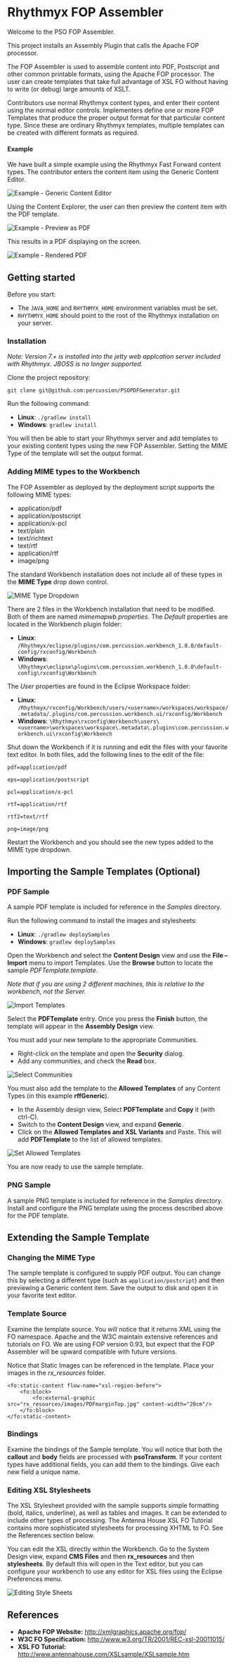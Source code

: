 # Rhythmyx FOP Assembler

Welcome to the PSO FOP Assembler.

This project installs an Assembly Plugin that calls the Apache FOP processor.

The FOP Assembler is used to assemble content into PDF, Postscript and other common printable formats, using the Apache FOP processor. The user can create templates that take full advantage of XSL FO without having to write (or debug) large amounts of XSLT.

Contributors use normal Rhythmyx content types, and enter their content using the normal editor controls.  Implementers define one or more FOP Templates that produce the proper output format for that particular content type. Since these are ordinary Rhythmyx templates, multiple templates can be created with different formats as required.

#### Example

We have built a simple example using the Rhythmyx Fast Forward content types.  The contributor enters the content item using the Generic Content Editor.

![Example - Generic Content Editor](img/example_generic_content_editor.png)

Using the Content Explorer, the user can then preview the content item with the PDF template.

![Example - Preview as PDF](img/example_preview_as_pdf.png)

This results in a PDF displaying on the screen.

![Example - Rendered PDF](img/example_rendered_pdf.png)

## Getting started

Before you start:

- The `JAVA_HOME` and `RHYTHMYX_HOME` environment variables must be set.
- `RHYTHMYX_HOME` should point to the root of the Rhythmyx installation on your server.

### Installation

*Note: Version 7.+ is installed into the jetty web applcation server included with Rhythmyx. JBOSS is no longer supported.*

Clone the project repository:

`git clone git@github.com:percussion/PSOPDFGenerator.git`

Run the following command:

- **Linux**: `./gradlew install`
- **Windows**: `gradlew install`

You will then be able to start your Rhythmyx server and add templates to your existing
content types using the new FOP Assembler. Setting the MIME Type of the template will
set the output format.

### Adding MIME types to the Workbench

The FOP Assembler as deployed by the deployment script supports the following MIME types:

- application/pdf
- application/postscript
- application/x-pcl
- text/plain
- text/richtext
- text/rtf
- application/rtf
- image/png

The standard Workbench installation does not include all of these types in the **MIME Type** drop down control.

![MIME Type Dropdown](img/mime_type_dropdown.png)

There are 2 files in the Workbench installation that need to be modified. Both of them are named *mimemapwb.properties*. The *Default* properties are located in the Workbench plugin folder:

- **Linux**: `/Rhythmyx/eclipse/plugins/com.percussion.workbench_1.0.0/default-config/rxconfig/Workbench`
- **Windows**: `\Rhythmyx\eclipse\plugins\com.percussion.workbench_1.0.0\default-config\rxconfig\Workbench`

The *User* properties are found in the Eclipse Workspace folder:

- **Linux**: `/Rhythmyx/rxconfig/Workbench/users/<username>/workspaces/workspace/.metadata/.plugins/com.percussion.workbench.ui/rxconfig/Workbench`
- **Windows**: `\Rhythmyx\rxconfig\Workbench\users\<username>\workspaces\workspace\.metadata\.plugins\com.percussion.workbench.ui\rxconfig\Workbench`

Shut down the Workbench if it is running and edit the files with your favorite text editor. In both files, add the following lines to the edit of the file:

    pdf=application/pdf

    eps=application/postscript

    pcl=application/x-pcl

    rtf=application/rtf

    rtf2=text/rtf

    png=image/png

Restart the Workbench and you should see the new types added to the MIME type dropdown.

## Importing the Sample Templates (Optional)


### PDF Sample

A sample PDF template is included for reference in the *Samples* directory.

Run the following command to install the images and stylesheets:

- **Linux**: `./gradlew deploySamples`
- **Windows**: `gradlew deploySamples`

Open the Workbench and select the **Content Design** view and use the **File – Import** menu to import Templates. Use the **Browse** button to locate the sample *PDFTemplate.template*.

*Note that if you are using 2 different machines, this is relative to the workbench, not the Server.*

![Import Templates](img/import_templates.png)

Select the **PDFTemplate** entry. Once you press the **Finish** button, the template will appear in the **Assembly Design** view.

You must add your new template to the appropriate Communities.

- Right-click on the template and open the **Security** dialog.
- Add any communities, and check the **Read** box.

![Select Communities](img/select_communities.png)

You must also add the template to the **Allowed Templates** of any Content Types (in this example **rffGeneric**).

- In the Assembly design view, Select **PDFTemplate** and **Copy** it (with ctrl-C).
- Switch to the **Content Design** view, and expand **Generic**.
- Click on the **Allowed Templates and XSL Variants** and Paste. This will add **PDFTemplate** to the list of allowed templates.

![Set Allowed Templates](img/set_allowed_templates.png)

You are now ready to use the sample template.

### PNG Sample

A sample PNG template is included for reference in the *Samples* directory. Install and configure the PNG template using the process described above for the PDF template.

## Extending the Sample Template

### Changing the MIME Type

The sample template is configured to supply PDF output. You can change this by selecting a different type (such as `application/postcript`) and then previewing a Generic content item. Save the output to disk and open it in your favorite text editor.

### Template Source

Examine the template source. You will notice that it returns XML using the FO namespace. Apache and the W3C maintain extensive references and tutorials on FO. We are using FOP version 0.93, but expect that the FOP Assembler will be upward compatible with future versions.

Notice that Static Images can be referenced in the template. Place your images in the *rx_resources* folder.

    <fo:static-content flow-name="xsl-region-before">
        <fo:block>
            <fo:external-graphic src="rx_resources/images/PDFmarginTop.jpg" content-width="20cm"/>
        </fo:block>
    </fo:static-content>

### Bindings

Examine the bindings of the Sample template. You will notice that both the **callout** and **body** fields are processed with **psoTransform**. If your content types have additional fields, you can add them to the bindings. Give each new field a unique name.

### Editing XSL Stylesheets

The XSL Stylesheet provided with the sample supports simple formatting (bold, italics, underline), as well as tables and images. It can be extended to include other types of processing. The Antenna House XSL FO Tutorial contains more sophisticated stylesheets for processing XHTML to FO. See the References section below.

You can edit the XSL directly within the Workbench. Go to the System Design view, expand **CMS Files** and then **rx_resources** and then **stylesheets**. By default this will open in the Text editor, but you can configure your workbench to use any editor for XSL files using the Eclipse Preferences menu.

![Editing Style Sheets](img/editing_style_sheets.png)

## References

- **Apache FOP Website:** <http://xmlgraphics.apache.org/fop/>
- **W3C FO Specification:** <http://www.w3.org/TR/2001/REC-xsl-20011015/>
- **XSL FO Tutorial:** <http://www.antennahouse.com/XSLsample/XSLsample.htm>
